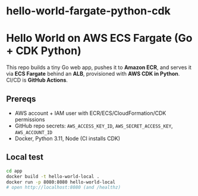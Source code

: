 # hello-world-fargate-python-cdk

# Hello World on AWS ECS Fargate (Go + CDK Python)

This repo builds a tiny Go web app, pushes it to **Amazon ECR**, and serves it via **ECS Fargate** behind an **ALB**, provisioned with **AWS CDK in Python**. CI/CD is **GitHub Actions**.

## Prereqs
- AWS account + IAM user with ECR/ECS/CloudFormation/CDK permissions
- GitHub repo secrets: `AWS_ACCESS_KEY_ID`, `AWS_SECRET_ACCESS_KEY`, `AWS_ACCOUNT_ID`
- Docker, Python 3.11, Node (CI installs CDK)

## Local test
```bash
cd app
docker build -t hello-world-local .
docker run -p 8080:8080 hello-world-local
# open http://localhost:8080 (and /healthz)
